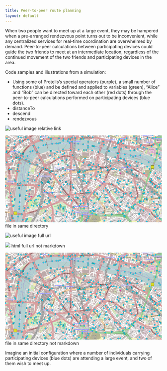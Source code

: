 ```yaml
---
title: Peer-to-peer route planning
layout: default
---
```


When two people want to meet up at a large event, they may be hampered when a pre-arranged rendezvous point turns out to be inconvenient, while any centralized services for real-time coordination are overwhelmed by demand. Peer-to-peer calculations between participating devices could guide the two friends to meet at an intermediate location, regardless of the continued movement of the two friends and participating devices in the area.

Code samples and illustrations from a simulation:
- Using some of Protelis’s special operators (purple), a small number of functions (blue) and be defined and applied to variables (green), “Alice” and “Bob” can be directed toward each other (red dots) through the peer-to-peer calculations performed on participating devices (blue dots). 
- distanceTo
- descend
- rendezvous 

![useful image](/assets/peer-to-peer-1.png) relative link

![useful image](peer-to-peer-1.png) file in same directory

![useful image](http://github.com/tasseomancy.github.io/assets/peer-to-peer-1.png) full url

<img src = "http://github.com/tasseomancy.github.io/assets/peer-to-peer-1.png" /> html full url not markdown

<img src = "peer-to-peer-1.png" /> file in same directory not markdown

Imagine an initial configuration where a number of individuals carrying participating devices (blue dots) are attending a large event, and two of them wish to meet up.
